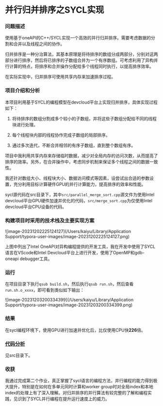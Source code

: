 # 并行归并排序之SYCL实现

### 问题描述

使用基于oneAPI的C++/SYCL实现⼀个高效的并行归并排序。需要考虑数据的分割和合并以及线程之间的协作。

归并排序是⼀种分治算法，其基本原理是将待排序的数组分成两部分，分别对这两部分进行排序，然后将已排序的子数组合并为⼀个有序数组。可考虑利用了异构并行计算的特点，将排序和合并操作分配给多个线程同时执行，以提高排序效率。

在实际实现中，归并排序可使用共享内存来加速排序过程。

### 项目介绍和分析

本项目利用基于SYCL的编程模型在devcloud平台上实现归并排序，具体实现过程如下：

1. 将待排序的数组分割成多个较小的子数组，并将这些⼦数组分配给不同的线程块进行处理。

2. 每个线程块内部的线程协作完成子数组的局部排序。

3. 通过多次迭代，不断合并相邻的有序⼦数组，直到整个数组有序。

项目中我利用共享内存来存储临时数据，减少对全局内存的访问次数，从而提高了排序的效率。另外，在合并操作中，考虑同步机制来保证多个线程之间的数据⼀致性。

我还针对数组大小、线程块大小、数据访问模式等因素，设尝试出合适的参数设置，充分利用目标计算硬件GPU的并行计算能力，提高排序的效率和性能。

sycl源代码在src目录下，其中`src/parallel_merge_sort.cpp`源文件为使用Intel devcloud平台GPU硬件加速并优化的代码，`src/merge_sort.cpp`为仅使用Intel devcloud平台CPU设备的代码。

### 构建项目时采用的技术栈及主要实现方案

![image-20231202225124127](/Users/kaiyu/Library/Application Support/typora-user-images/image-20231202225124127.png)

上图中列出了Intel OneAPI对异构编程提供的开发工具，我在开发中使用了SYCL语言在VScode和Intel Devcloud平台上进行开发，使用了OpenMP和gdb-oneapi debugger工具。

### 运行

在项目目录下执行`qsub build.sh`，然后执行`qsub run.sh`，然后查看`run.sh.o_xxxx`，即可看到类似如下输出：

![image-20231203200334399](/Users/kaiyu/Library/Application Support/typora-user-images/image-20231203200334399.png)

### 结果

在sycl编程环境下，使用GPU进行加速并优化后，比仅使用CPU快**226**倍。

### [代码分析](https://github.com/yangkaiyu-web/sycl-merge_sort/blob/main/src/%E4%BB%A3%E7%A0%81%E8%A7%A3%E6%9E%90.md)

见src目录下。

### 收获

我通过完成第二个作业，真正掌握了sycl语言的编程方法，并行编程的能力得到极大提升，特别是在如何在多单元同时计算和worker group时对全局index和本地index的处理上有了深入理解。对归并排序的并行算法有较完整的了解和编程实践，见识到了SYCL并行编程在提升运行速度上的威力。